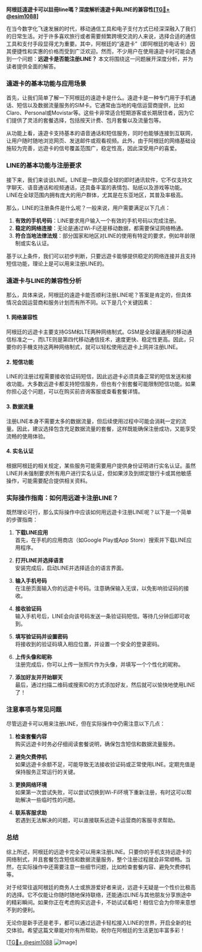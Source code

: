**阿根廷遠遊卡可以註冊line嗎？深度解析遠遊卡與LINE的兼容性[[TG💪+ @esim1088](https://t.me/s/esim1088)]**

在当今数字化飞速发展的时代，移动通信工具和电子支付方式已经深深融入了我们的日常生活。对于许多喜欢旅行或者需要频繁跨境交流的人来说，选择合适的通信工具和支付手段显得尤为重要。其中，阿根廷的“遠遊卡”（即阿根廷的电话卡）因其便捷性和实惠的价格而受到广泛欢迎。然而，不少用户在使用遠遊卡时可能会遇到一个问题：**远遊卡是否能注册LINE？** 本文将围绕这一问题展开深度分析，并为读者提供全面的解答。

### 遠遊卡的基本功能与应用场景

首先，让我们简单了解一下阿根廷的遠遊卡是什么。遠遊卡是一种专门用于手机通话、短信以及数据流量服务的SIM卡。它通常由当地的电信运营商提供，比如Claro、Personal或Movistar等。这些卡非常适合短期游客或长期居住者，因为它们提供了灵活的套餐选择，包括按天计费、包月套餐以及流量包等。

从功能上看，遠遊卡支持基本的语音通话和短信服务，同时也能够连接到互联网，让用户随时随地浏览网页、发送邮件或观看视频。此外，由于阿根廷的网络基础设施较为完善，远遊卡的信号覆盖范围广，稳定性高，因此深受用户的喜爱。

### LINE的基本功能与注册要求

接下来，我们来谈谈LINE。LINE是一款风靡全球的即时通讯软件，它不仅支持文字聊天、语音通话和视频通话，还具备丰富的表情包、贴纸以及游戏等功能。LINE在全球范围内拥有庞大的用户群体，尤其是在东亚地区，其普及率极高。

那么，LINE的注册条件是什么呢？一般来说，用户需要满足以下几点：
1. **有效的手机号码**：LINE要求用户输入一个有效的手机号码以完成注册。
2. **稳定的网络连接**：无论是通过Wi-Fi还是移动数据，都需要保证网络畅通。
3. **符合当地法律法规**：部分国家和地区对LINE的使用有特定的要求，例如年龄限制或实名认证。

基于以上条件，我们可以初步判断，只要远遊卡能够提供稳定的网络连接并且支持短信功能，理论上是可以用来注册LINE的。

### 遠遊卡与LINE的兼容性分析

那么，具体来说，阿根廷的遠遊卡能否顺利注册LINE呢？答案是肯定的，但具体情况会因运营商和服务计划而有所不同。以下是几个关键因素：

#### 1. 网络兼容性
阿根廷的远遊卡主要支持GSM和LTE两种网络制式。GSM是全球最通用的移动通信标准之一，而LTE则是第四代移动通信技术，速度更快、稳定性更高。因此，只要你的手機支持这两种网络制式，就可以轻松使用远遊卡上网并注册LINE。

#### 2. 短信功能
LINE的注册过程需要接收验证码短信，因此远遊卡必须具备正常的短信发送和接收功能。大多数远遊卡都支持短信服务，但也有个别套餐可能限制短信功能。如果你担心这个问题，可以在购买前咨询客服或查看套餐详情。

#### 3. 数据流量
注册LINE本身不需要太多的数据流量，但后续使用过程中可能会消耗一定的流量。因此，建议选择包含充足数据流量的套餐，这样既能确保注册成功，又能享受流畅的使用体验。

#### 4. 实名认证
根据阿根廷的相关规定，某些服务可能需要用户提供身份证明进行实名认证。虽然LINE并未强制要求所有用户进行实名认证，但如果涉及到绑定银行卡或其他敏感操作，可能需要配合提供相关资料。

### 实际操作指南：如何用远遊卡注册LINE？

既然理论可行，那么实际操作中应该如何用远遊卡注册LINE呢？以下是一个简单的步骤指南：

1. **下载LINE应用**  
   首先，在手机的应用商店（如Google Play或App Store）搜索并下载LINE应用程序。

2. **打开LINE并选择语言**  
   安装完成后，启动LINE并选择适合的语言界面。

3. **输入手机号码**  
   在注册页面输入你的远遊卡号码。注意确保输入无误，以免影响验证码的接收。

4. **接收验证码**  
   输入手机号后，LINE会向该号码发送一条验证码短信。等待几分钟后即可收到。

5. **填写验证码并设置密码**  
   将接收到的验证码填入相应位置，并设置一个安全的登录密码。

6. **上传头像和昵称**  
   注册完成后，你可以上传一张照片作为头像，并填写一个个性化的昵称。

7. **添加好友并开始聊天**  
   最后，通过扫描二维码或搜索ID的方式添加好友，然后就可以愉快地使用LINE了！

### 注意事项与常见问题

尽管远遊卡可以用来注册LINE，但在实际操作中仍需注意以下几点：

1. **检查套餐内容**  
   购买远遊卡时务必仔细阅读套餐说明，确保包含短信和数据流量服务。

2. **避免欠费停机**  
   如果远遊卡余额不足，可能导致无法接收验证码或正常使用LINE。定期充值是保持服务正常运行的关键。

3. **更换网络环境**  
   如果第一次尝试失败，可以尝试切换到Wi-Fi环境下重新注册，有时这可以帮助解决一些临时性的问题。

4. **联系客服求助**  
   若遇到无法解决的问题，可以直接联系远遊卡运营商的客服寻求帮助。

### 总结

综上所述，阿根廷的远遊卡完全可以用来注册LINE。只要你的手机支持远遊卡的网络制式，并且套餐包含短信和数据流量服务，整个注册过程就会非常顺畅。当然，在实际操作中还需要注意一些细节问题，比如检查套餐内容、避免欠费停机等。

对于经常往返阿根廷的商务人士或旅游爱好者来说，远遊卡无疑是一个性价比极高的选择。它不仅能让你随时随地保持联络，还能通过LINE与其他朋友分享旅途中的精彩瞬间。如果你正在考虑购买远遊卡，不妨试试看吧！相信它会为你带来意想不到的便利。

无论你是新手还是老手，都可以通过远遊卡轻松接入LINE的世界，开启全新的社交体验。希望这篇文章能对你有所帮助，祝你在阿根廷的生活更加丰富多彩！

[[TG💪+ @esim1088](https://t.me/s/esim1088) ![Image](https://i.postimg.cc/4NQfJmqS/Snipaste-2025-05-13-00-14-12.png)]